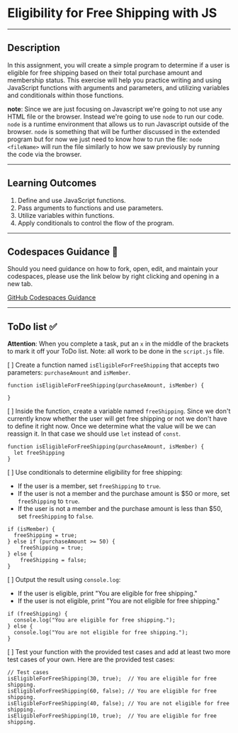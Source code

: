 # Eligibility for Free Shipping with JS

---

## Description

In this assignment, you will create a simple program to determine if a user is eligible for free shipping based on their total purchase amount and membership status. This exercise will help you practice writing and using JavaScript functions with arguments and parameters, and utilizing variables and conditionals within those functions.

**note**: Since we are just focusing on Javascript we're going to not use any HTML file or the browser. Instead we're going to use `node` to run our code. `node` is a runtime environment that allows us to run Javascript outside of the browser. `node` is something that will be further discussed in the extended program but for now we just need to know how to run the file: `node <fileName>` will run the file similarly to how we saw previously by running the code via the browser.

---

## Learning Outcomes

1. Define and use JavaScript functions.
2. Pass arguments to functions and use parameters.
3. Utilize variables within functions.
4. Apply conditionals to control the flow of the program.

---

## Codespaces Guidance 📄
Should you need guidance on how to fork, open, edit, and maintain your codespaces, please use the link below by right clicking and opening in a new tab.  

[GitHub Codespaces Guidance](https://gist.github.com/JohnWP8253/4fff80f43d07a04ee3f1514c0a1d354a)

---

## ToDo list ✅
**Attention**: When you complete a task, put an `x` in the middle of the brackets to mark it off your ToDo list.
Note: all work to be done in the `script.js` file.

[ ] Create a function named `isEligibleForFreeShipping` that accepts two parameters: `purchaseAmount` and `isMember`.
```
function isEligibleForFreeShipping(purchaseAmount, isMember) {
  
}
```
[ ] Inside the function, create a variable named `freeShipping`. Since we don't currently know whether the user will get free shipping or not we don't have to define it right now. Once we determine what the value will be we can reassign it. In that case we should use `let` instead of `const`.
```
function isEligibleForFreeShipping(purchaseAmount, isMember) {
  let freeShipping
}
```
[ ] Use conditionals to determine eligibility for free shipping:
- If the user is a member, set `freeShipping` to `true`.
- If the user is not a member and the purchase amount is $50 or more, set `freeShipping` to `true`.
- If the user is not a member and the purchase amount is less than $50, set `freeShipping` to `false`.
```
if (isMember) {
  freeShipping = true;
} else if (purchaseAmount >= 50) {
    freeShipping = true;
} else {
    freeShipping = false;
}
```
[ ] Output the result using `console.log`:
- If the user is eligible, print "You are eligible for free shipping."
- If the user is not eligible, print "You are not eligible for free shipping."
```
if (freeShipping) {
  console.log("You are eligible for free shipping.");
} else {
  console.log("You are not eligible for free shipping.");
}
```

[ ] Test your function with the provided test cases and add at least two more test cases of your own. Here are the provided test cases:
```
// Test cases
isEligibleForFreeShipping(30, true);  // You are eligible for free shipping.
isEligibleForFreeShipping(60, false); // You are eligible for free shipping.
isEligibleForFreeShipping(40, false); // You are not eligible for free shipping.
isEligibleForFreeShipping(10, true);  // You are eligible for free shipping.
```
